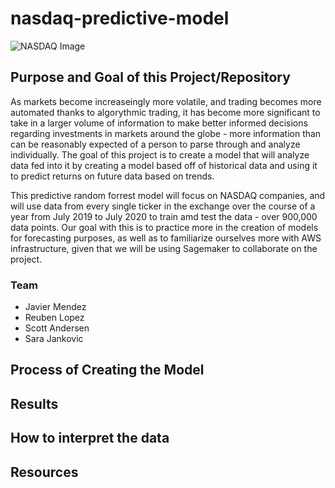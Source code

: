 # nasdaq-predictive-model

![NASDAQ Image](/images/Nasdaq-copy.png)

## Purpose and Goal of this Project/Repository

As markets become increaseingly more volatile, and trading becomes more automated thanks to algorythmic trading, it has become more significant to take in a larger volume of information to make better informed decisions regarding investments in markets around the globe - more information than can be reasonably expected of a person to parse through and analyze individually. The goal of this project is to create a model that will analyze data fed into it by creating a model based off of historical data and using it to predict returns on future data based on trends. 

This predictive random forrest model will focus on NASDAQ companies, and will use data from every single ticker in the exchange over the course of a year from July 2019 to  July 2020 to train amd test the data - over 900,000 data points. Our goal with this is to practice more in the creation of models for forecasting purposes, as well as to familiarize ourselves more with AWS infrastructure, given that we will be using Sagemaker to collaborate on the project. 

### Team 

- Javier Mendez
- Reuben Lopez
- Scott Andersen 
- Sara Jankovic

## Process of Creating the Model 

## Results

## How to interpret the data

## Resources

